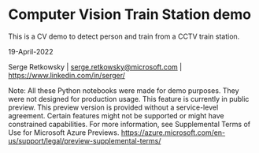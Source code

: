 # Computer Vision Train Station demo

This is a CV demo to detect person and train from a CCTV train station.

19-April-2022

Serge Retkowsky | serge.retkowsky@microsoft.com | https://www.linkedin.com/in/serger/


Note: All these Python notebooks were made for demo purposes. They were not designed for production usage. This feature is currently in public preview. This preview version is provided without a service-level agreement. Certain features might not be supported or might have constrained capabilities. For more information, see Supplemental Terms of Use for Microsoft Azure Previews. https://azure.microsoft.com/en-us/support/legal/preview-supplemental-terms/
